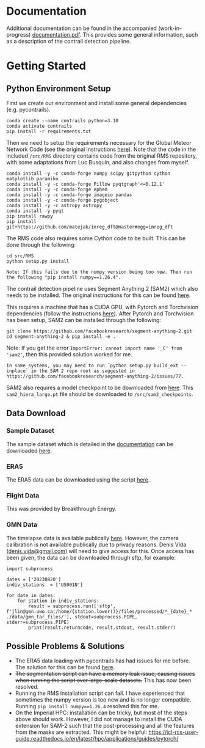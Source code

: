 # Documentation
Additional documentation can be found in the accompanied (work-in-progress) [documentation.pdf](documentation.pdf). This provides some general information, such as a description of the contrail detection pipeline.

# Getting Started

## Python Environment Setup

First we create our environment and install some general dependencies (e.g. pycontrails).

```
conda create --name contrails python=3.10
conda activate contrails
pip install -r requirements.txt
```

Then we need to setup the requirements necessary for the Global Meteor Network Code (see the original instructions [here](https://github.com/CroatianMeteorNetwork/RMS)). Note that the code in the included `/src/RMS` directory contains code from the original RMS repository, with some adaptations from Luc Busquin, and also changes from myself.

```
conda install -y -c conda-forge numpy scipy gitpython cython matplotlib paramiko
conda install -y -c conda-forge Pillow pyqtgraph'<=0.12.1'
conda install -y -c conda-forge ephem
conda install -y -c conda-forge imageio pandas
conda install -y -c conda-forge pygobject
conda install -y -c astropy astropy
conda install -y pyqt
pip install rawpy
pip install git+https://github.com/matejak/imreg_dft@master#egg=imreg_dft
```

The RMS code also requires some Cython code to be built. This can be done through the following:

```
cd src/RMS
python setup.py install

Note: If this fails due to the numpy version being too new. Then run the following "pip install numpy==1.26.4".
```

The contrail detection pipeline uses Segment Anything 2 (SAM2) which also needs to be installed. The original instructions for this can be found [here](https://github.com/facebookresearch/segment-anything-2).

This requires a machine that has a CUDA GPU, with Pytorch and Torchvision dependencies (follow the instructions [here](https://pytorch.org/get-started/locally/)). After Pytorch and Torchvision has been setup, SAM2 can be installed through the following:

```
git clone https://github.com/facebookresearch/segment-anything-2.git
cd segment-anything-2 & pip install -e .
```

Note: If you get the error `ImportError: cannot import name '_C' from 'sam2'`, then this provided solution worked for me.

```
In some systems, you may need to run `python setup.py build_ext --inplace` in the SAM 2 repo root as suggested in https://github.com/facebookresearch/segment-anything-2/issues/77.
```

</details>

SAM2 also requires a model checkpoint to be downloaded from [here](https://dl.fbaipublicfiles.com/segment_anything_2/072824/sam2_hiera_large.pt). This `sam2_hiera_large.pt` file should be downloaded to `/src/sam2_checkpoints`.

## Data Download
### Sample Dataset
The sample dataset which is detailed in the [documentation](documentation.pdf) can be downloaded [here](https://drive.google.com/file/d/1uzZI4X7OXFCuLA8L0PsVAA7b7BgYSId0/view?usp=sharing).

### ERA5
The ERA5 data can be downloaded using the script [here](src/data/era5/ERA5_downloader.ipynb).

### Flight Data
This was provided by Breakthrough Energy.

### GMN Data
The timelapse data is available publically [here](https://globalmeteornetwork.org/weblog/US/). However, the camera calibration is not available publically due to privacy reasons. Denis Vida (denis.vida@gmail.com) will need to give access for this. Once access has been given, the data can be downloaded through sftp, for example:

```
import subprocess

dates = ['20230820']
indiv_stations  = ['US001N']

for date in dates:
    for station in indiv_stations:
        result = subprocess.run(['sftp', f'jlin@gmn.uwo.ca:/home/{station.lower()}/files/processed/*_{date}_* ./data/gmn_tar_files/'], stdout=subprocess.PIPE, stderr=subprocess.PIPE)
        print(result.returncode, result.stdout, result.stderr)
```

## Possible Problems & Solutions

* The ERA5 data loading with pycontrails has had issues for me before. The solution for this can be found [here](https://github.com/contrailcirrus/pycontrails/issues/206).
* ~~The segmentation script can have a memory leak issue, causing issues when running the script over large-scale datasets.~~ This has now been resolved.
* Running the RMS installation script can fail. I have experienced that sometimes the numpy version is too new and is no longer compatible. Running `pip install numpy==1.26.4` resolved this for me.
* On the Imperial HPC: installation can be tricky, but most of the steps above should work. However, I did not manage to install the CUDA extension for SAM-2 such that the post-processing and all the features from the masks are extracted. This might be helpful: https://icl-rcs-user-guide.readthedocs.io/en/latest/hpc/applications/guides/pytorch/
